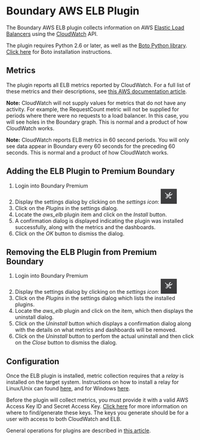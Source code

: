 Boundary AWS ELB Plugin
=======================

The Boundary AWS ELB plugin collects information on AWS [Elastic Load Balancers](http://aws.amazon.com/elasticloadbalancing/) using the [CloudWatch](http://aws.amazon.com/cloudwatch/) API.

The plugin requires Python 2.6 or later, as well as the [Boto Python library](https://github.com/boto/boto).  [Click here](https://github.com/boto/boto#installation) for Boto installation instructions.

## Metrics

The plugin reports all ELB metrics reported by CloudWatch.  For a full list of these metrics and their descriptions, see [this AWS documentation article](http://docs.aws.amazon.com/AmazonCloudWatch/latest/DeveloperGuide/elb-metricscollected.html).

**Note:** CloudWatch will not supply values for metrics that do not have any activity.  For example, the RequestCount metric will not be supplied for periods where there were no requests to a load balancer.  In this case, you will see holes in the Boundary graph.  This is normal and a product of how CloudWatch works.

**Note:** CloudWatch reports ELB metrics in 60 second periods.  You will only see data appear in Boundary every 60 seconds for the preceding 60 seconds.  This is normal and a product of how CloudWatch works.

## Adding the ELB Plugin to Premium Boundary

1. Login into Boundary Premium
2. Display the settings dialog by clicking on the _settings icon_: ![](src/main/resources/settings_icon.png)
3. Click on the _Plugins_ in the settings dialog.
4. Locate the _aws_elb_ plugin item and click on the _Install_ button.
5. A confirmation dialog is displayed indicating the plugin was installed successfully, along with the metrics and the dashboards.
6. Click on the _OK_ button to dismiss the dialog.

## Removing the ELB Plugin from Premium Boundary

1. Login into Boundary Premium
2. Display the settings dialog by clicking on the _settings icon_: ![](src/main/resources/settings_icon.png)
3. Click on the _Plugins_ in the settings dialog which lists the installed plugins.
4. Locate the _aws_elb_ plugin and click on the item, which then displays the uninstall dialog.
5. Click on the _Uninstall_ button which displays a confirmation dialog along with the details on what metrics and dashboards will be removed.
6. Click on the _Uninstall_ button to perfom the actual uninstall and then click on the _Close_ button to dismiss the dialog.

## Configuration

Once the ELB plugin is installed, metric collection requires that a _relay_ is installed on the target system. Instructions on how to install a relay for Linux/Unix can found [here](http://premium-documentation.boundary.com/relays), and for Windows [here](http://premium-support.boundary.com/customer/portal/articles/1656465-installing-relay-on-windows).

Before the plugin will collect metrics, you must provide it with a valid AWS Access Key ID and Secret Access Key.  [Click here](http://docs.aws.amazon.com/AWSSimpleQueueService/latest/SQSGettingStartedGuide/AWSCredentials.html) for more information on where to find/generate these keys.  The keys you generate should be for a user with access to both CloudWatch and ELB.

General operations for plugins are described in [this article](http://premium-support.boundary.com/customer/portal/articles/1635550-plugins---how-to).

